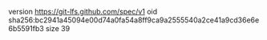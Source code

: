 version https://git-lfs.github.com/spec/v1
oid sha256:bc2941a45094e00d74a0fa54a8ff9ca9a2555540a2ce41a9cd36e6e6b5591fb3
size 39
